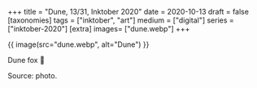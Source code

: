 +++
title = "Dune, 13/31, Inktober 2020"
date = 2020-10-13
draft =  false
[taxonomies]
tags = ["inktober", "art"]
medium = ["digital"]
series = ["inktober-2020"]
[extra]
images= ["dune.webp"]
+++

{{ image(src="dune.webp", alt="Dune") }}

Dune fox 🦊

Source: photo.
